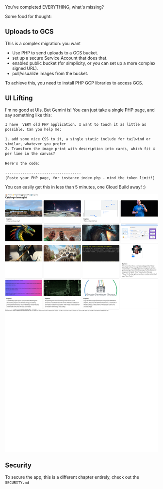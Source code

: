 
You've completed EVERYTHING, what's missing?

Some food for thought:

## Uploads to GCS

This is a complex migration: you want

* Use PHP to send uploads to a GCS bucket.
* set up a secure Service Account that does that.
* enabled public bucket (for simplicity, or you can set up a more complex signed URL).
* pull/visualize images from the bucket.

To achieve this, you need to install PHP GCP libraries to access GCS.

## UI Lifting

I'm no good at UIs. But Gemini is! You can just take a single PHP page, and say something like this:

```
I have  VERY old PHP application. I want to touch it as little as possible. Can you help me:

1. add some nice CSS to it, a single static include for tailwind or similar, whatever you prefer
2. Transform the image print with description into cards, which fit 4 per line in the canvas?

Here's the code:

-----------------------------------
[Paste your PHP page, for instance index.php - mind the token limit!]
```

You can easily get this in less than 5 minutes, one Cloud Build away! :)

![Gemini helped Riccardo with Tailwind](image.png)

## Security

To secure the app, this is a different chapter entirely, check out the `SECURITY.md`

